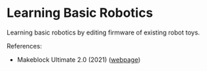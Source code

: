 # Learning Basic Robotics
Learning basic robotics by editing firmware of existing robot toys.

References:
- Makeblock Ultimate 2.0 (2021) (<a href="https://support.makeblock.com/hc/en-us/articles/1500003548142-Program-Ultimate-2-0-in-Arduino">webpage</a>)

